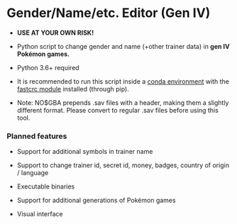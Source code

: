 # Gender/Name/etc. Editor (Gen IV)

* **USE AT YOUR OWN RISK!**

* Python script to change gender and name (+other trainer data) in **gen IV Pokémon games.** 

* Python 3.6+ required

* It is recommended to run this script inside a [conda environment](https://docs.conda.io/projects/conda/en/latest/user-guide/install/index.html) with the [fastcrc module](https://fastcrc.readthedocs.io/en/latest/) installed (through pip).

* Note: NO$GBA prepends .sav files with a header, making them a slightly different format. Please convert to regular .sav files before using this tool.

### Planned features

* Support for additional symbols in trainer name

* Support to change trainer id, secret id, money, badges, country of origin / language

* Executable binaries

* Support for additional generations of Pokémon games

* Visual interface

